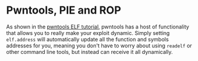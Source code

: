 # Pwntools, PIE and ROP

As shown in the [pwntools ELF tutorial](https://ironstone.gitbook.io/notes/pwntools/elf), pwntools has a host of functionality that allows you to really make your exploit dynamic. Simply setting `elf.address` will automatically update all the function and symbols addresses for you, meaning you don't have to worry about using `readelf` or other command line tools, but instead can receive it all dynamically.

